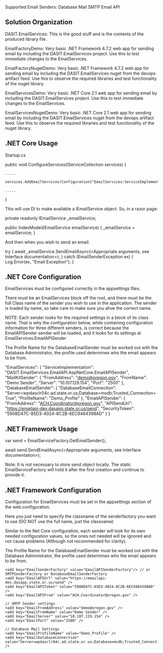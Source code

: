 Supported Email Senders:
Database Mail
SMTP
Email API

Solution Organization
---------------------

DASIT.EmailServices:
This is the good stuff and is the contents of the produced library file.

EmailFactoryDemo:
Very basic .NET Framework 4.7.2 web app for sending email by including the DASIT.EmailServices project.  Use this to test immediate changes to the EmailServices.  

EmailFactoryNugetDemo:
Very basic .NET Framework 4.7.2 web app for sending email by including the DASIT.EmailServices nuget from the devops artifact feed.  Use this to observe the required libraries 
and test functionality of the nuget library.

EmailServicesDemo:
Very basic .NET Core 2.1 web app for sending email by including the DASIT.EmailServices project.  Use this to test immediate changes to the EmailServices.

EmailServicesNugetDemo:
Very basic .NET Core 2.1 web app for sending email by including the DASIT.EmailServices nuget from the devops artifact feed.  Use this to observe the required libraries 
and test functionality of the nuget library.

.NET Core Usage
--------------

Startup.cs

public void ConfigureServices(IServiceCollection services) {

    .....
    
    services.AddEmailServices(Configuration["EmailServices:ServiceImplementation"]);
   
    .....
}

This will use DI to make available a IEmailService object.  So, in a razor page:

private readonly IEmailService _emailService;

public IndexModel(IEmailService emailService)
{
    _emailService = emailService;
}

And then when you wish to send an email:

 try {
    await _emailService.SendEmailAsync(<Appropriate arguments, see Interface documentation>);
} catch (EmailSenderException ex) {
    Log.Error(ex, "Email Exception");
}


.NET Core Configuration
-----------------------

EmailServices must be configured correctly in the appsettings files.

There must be an EmailServices block off the root, and there must be the full Class name of the sender you
wish to use in the application.  The sender is loaded by name, so take care to make sure you ahve the 
correct name.

NOTE: Each sender looks for the required settings in a block of its class name.  That is why the 
configuration below, while containing configuration information for three different senders, is correct
because the EmailAPISender sender will be loaded, and it looks for its settings at EmailServices:EmailAPISender

The Profile Name for the DatabaseEmailSender must be worked out with the Database Administrator, the profile
used determines who the email appears to be from.

"EmailServices": {
    "ServiceImplementation": "DASIT.EmailServices.EmailAPI.AspNetCore.EmailAPISender",
    "MailKitSender": {
      "FromAddress": "demo@oregon.gov",
      "FromName": "Demo Sender",
      "Server": "10.107.129.154",
      "Port": "2500"
    },
    "DatabaseEmailSender": {
      "DatabaseEmailConnection": "Server=wpdasclr04c.ad.state.or.us;Database=msdb;Trusted_Connection=True",
      "ProfileName": "Demo_Profile"
    },
    "EmailAPISender": {
      "FromAddress": "ACH.Coordinator@oregon.gov",
      "APISendUrl": "https://emailapi-dev.dasapp.state.or.us/send",
      "SecurityToken": "5908D47C-85D3-4024-8C2B-6EC9464398AD"
    }
  }



.NET Framework Usage
-----------------------

var send = EmailServiceFactory.GetEmailSender();

await send.SendEmailAsync(<Appropriate arguments, see Interface documentation>);

Note: It is not necessary to store send object locally.  The static EmailServiceFactory will hold it after the first creation and continue to provide it.

.NET Framework Configuration
------------------------

Configuration for EmailServices must be set in the appsettings section of the web.configuration.

Here you just need to specify the classname of the senderfactory you want to use (DO NOT use the full name, just the classname)

Similar to the Net Core configuration, each sender will look for its own needed configuration values, so the ones not needed will be ignored
and not cause problems (Although not recommended for clarity).

The Profile Name for the DatabaseEmailSender must be worked out with the Database Administrator, the profile
used determines who the email appears to be from.

<appSettings>

	<add key="EmailSenderFactory" value="EmailAPISenderFactory"/> // or SMTPSenderFactory or DatabaseEmailSenderFactory
    <add key="EmailAPIUrl" value="https://emailapi-dev.dasapp.state.or.us/send" />
    <add key="EmailAPIToken" value="5908D47C-85D3-4024-8C2B-6EC9464398AD" />
    <add key="EmailAPIFrom" value="ACH.Coordinator@oregon.gov" />

	// SMTP Sender settings
	<add key="EmailFromAddress" value="demo@oregon.gov" />
	<add key="EmailFromName" value="Demo Sender" />
	<add key="EmailServer" value="10.107.129.154" />
	<add key="EmailPort" value="2500" />

	// Database Mail Settings
	<add key="EmailProfileName" value="Demo_Profile" />
	<add key="EmailDatabaseConnection" value="Server=wpdasclr04c.ad.state.or.us;Database=msdb;Trusted_Connection=True" />

	
	
  </appSettings>
  
  





